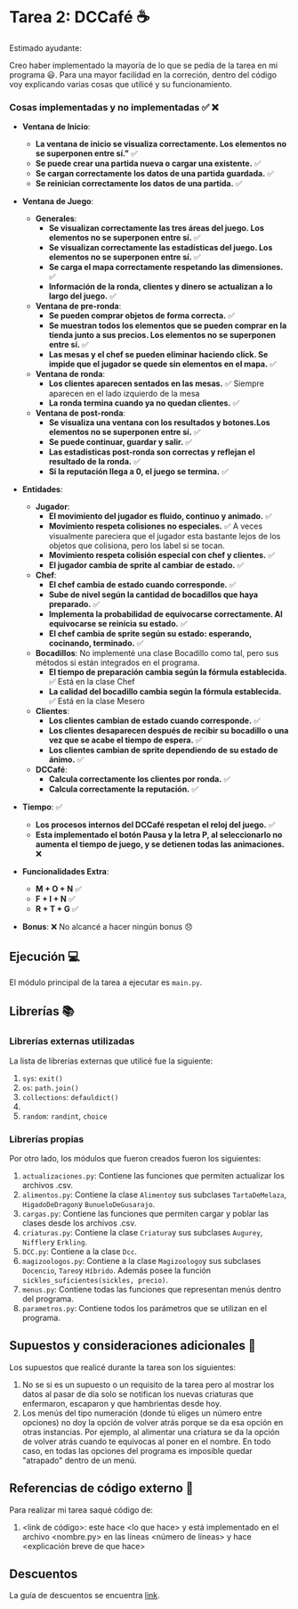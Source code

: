 # Tarea 2: DCCafé ☕️

Estimado ayudante:

Creo haber implementado la mayoría de lo que se pedía de la tarea en mi programa 😃. Para una mayor facilidad en la correción, dentro del código voy explicando varias cosas que utilicé y su funcionamiento. 

### Cosas implementadas y no implementadas :white_check_mark: :x:

* **Ventana de Inicio**: 
    * **La ventana de inicio se visualiza correctamente. Los elementos no se superponen entre sí."** ✅ 
    * **Se puede crear una partida nueva o cargar una existente.** ✅ 
    * **Se cargan correctamente los datos de una partida guardada.** ✅ 
    * **Se reinician correctamente los datos de una partida.** ✅ 
    
* **Ventana de Juego**:
   * **Generales**:
      * **Se visualizan correctamente las tres áreas del juego. Los elementos no se superponen entre sí.** ✅ 
      * **Se visualizan correctamente las estadísticas del juego. Los elementos no se superponen entre sí.** ✅ 
      * **Se carga el mapa correctamente respetando las dimensiones.** ✅ 
      * **Información de la ronda, clientes y dinero se actualizan a lo largo del juego.** ✅ 
   * **Ventana de pre-ronda**:
      * **Se pueden comprar objetos de forma correcta.** ✅ 
      * **Se muestran todos los elementos que se pueden comprar en la tienda junto a sus precios. Los elementos no se superponen entre sí.** ✅ 
      * **Las mesas y el chef se pueden eliminar haciendo click. Se impide que el jugador se quede sin elementos en el mapa.** ✅ 
   * **Ventana de ronda**:
      * **Los clientes aparecen sentados en las mesas.** ✅ Siempre aparecen en el lado izquierdo de la mesa
      * **La ronda termina cuando ya no quedan clientes.** ✅ 
   * **Ventana de post-ronda**:
      * **Se visualiza una ventana con los resultados y botones.Los elementos no se superponen entre sí.** ✅ 
      * **Se puede continuar, guardar y salir.** ✅ 
      * **Las estadisticas post-ronda son correctas y reflejan el resultado de la ronda.** ✅ 
      * **Si la reputación llega a 0, el juego se termina.** ✅ 
* **Entidades**:
    * **Jugador**: 
      * **El movimiento del jugador es fluido, continuo y animado.** ✅ 
      * **Movimiento respeta colisiones no especiales.** ✅ A veces visualmente pareciera que el jugador esta bastante lejos de los objetos que colisiona, pero los label si se tocan.
      * **Movimiento respeta colisión especial con chef y clientes.** ✅ 
      * **El jugador cambia de sprite al cambiar de estado.** ✅ 
   * **Chef**:
      * **El chef cambia de estado cuando corresponde.** ✅ 
      * **Sube de nivel según la cantidad de bocadillos que haya preparado.** ✅ 
      * **Implementa la probabilidad de equivocarse correctamente. Al equivocarse se reinicia su estado.** ✅ 
      * **El chef cambia de sprite según su estado: esperando, cocinando, terminado.** ✅ 
   * **Bocadillos**: No implementé una clase Bocadillo como tal, pero sus métodos si están integrados en el programa. 
      * **El tiempo de preparación cambia según la fórmula establecida.** ✅  Está en la clase Chef
      * **La calidad del bocadillo cambia según la fórmula establecida.** ✅  Está en la clase Mesero
   * **Clientes**: 
      * **Los clientes cambian de estado cuando corresponde.** ✅
      * **Los clientes desaparecen después de recibir su bocadillo o una vez que se acabe el tiempo de espera.** ✅  
      * **Los clientes cambian de sprite dependiendo de su estado de ánimo.** ✅  
   * **DCCafé**: 
      * **Calcula correctamente los clientes por ronda.** ✅
      * **Calcula correctamente la reputación.** ✅  
* **Tiempo**: ✅ 
   * **Los procesos internos del DCCafé respetan el reloj del juego.** ✅ 
   * **Esta implementado el botón Pausa y la letra P, al seleccionarlo no aumenta el tiempo de juego, y se detienen todas las animaciones.** ❌

* **Funcionalidades Extra**:
   * **M + O + N** ✅ 
   * **F + I + N** ✅ 
   * **R + T + G** ✅ 

* **Bonus**: ❌ No alcancé a hacer ningún bonus 😞

## Ejecución :computer:
El módulo principal de la tarea a ejecutar es  ```main.py```. 

## Librerías :books:
### Librerías externas utilizadas
La lista de librerías externas que utilicé fue la siguiente:

1. ```sys```: ```exit()```
2. ```os```: ```path.join()```
3. ```collections```: ```defauldict()```
4. 
5. ```random```: ```randint```, ```choice```

### Librerías propias
Por otro lado, los módulos que fueron creados fueron los siguientes:

1. ```actualizaciones.py```: Contiene las funciones que permiten actualizar los archivos .csv.
2. ```alimentos.py```: Contiene la clase ```Alimento```y sus subclases ```TartaDeMelaza```, ```HigadoDeDragon```y ```BunueloDeGusarajo```.
3. ```cargas.py```: Contiene las funciones que permiten cargar y poblar las clases desde los archivos .csv. 
4. ```criaturas.py```: Contiene la clase ```Criatura```y sus subclases ```Augurey```, ```Niffler```y ```Erkling```.
5. ```DCC.py```: Contiene a la clase ```Dcc```.
6. ```magizoologos.py```: Contiene a la clase ```Magizoologo```y sus subclases ```Docencio```, ```Tareo```y ```Híbrido```. Además posee la función ```sickles_suficientes(sickles, precio)```.
7. ```menus.py```: Contiene todas las funciones que representan menús dentro del programa.
8. ```parametros.py```: Contiene todos los parámetros que se utilizan en el programa. 

## Supuestos y consideraciones adicionales :thinking:
Los supuestos que realicé durante la tarea son los siguientes:

1. No se si es un supuesto o un requisito de la tarea pero al mostrar los datos al pasar de día solo se notifican los nuevas criaturas que enfermaron, escaparon y que hambrientas desde hoy.
2. Los menús del tipo numeración (donde tú eliges un número entre opciones) no doy la opción de volver atrás porque se da esa opción en otras instancias. Por ejemplo, al alimentar una criatura se da la opción de volver atrás cuando te equivocas al poner en el nombre. En todo caso, en todas las opciones del programa es imposible quedar "atrapado" dentro de un menú. 


## Referencias de código externo :book:

Para realizar mi tarea saqué código de:
1. \<link de código>: este hace \<lo que hace> y está implementado en el archivo <nombre.py> en las líneas <número de líneas> y hace <explicación breve de que hace>



## Descuentos
La guía de descuentos se encuentra [link](https://github.com/IIC2233/syllabus/blob/master/Tareas/Descuentos.md).
